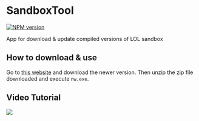 # SandboxTool
[![NPM version](https://img.shields.io/npm/v/sandboxtools.svg)](https://www.npmjs.com/package/SandboxTools)

App for download & update compiled versions of LOL sandbox 

## How to download & use

Go to [this website](https://github.com/DeudlyYT/SandboxTool/releases) and download the newer version. Then unzip the zip file downloaded and execute `nw.exe`. 

## Video Tutorial

[![](https://img.youtube.com/vi/Xdbw_3jN1LI/0.jpg)](https://www.youtube.com/watch?v=Xdbw_3jN1LI)
